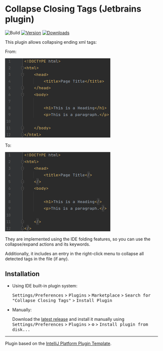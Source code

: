 # Collapse Closing Tags (Jetbrains plugin)

![Build](https://github.com/TrianguloY/CollapseClosingTags/workflows/Build/badge.svg)
[![Version](https://img.shields.io/jetbrains/plugin/v/18020.svg)](https://plugins.jetbrains.com/plugin/18020)
[![Downloads](https://img.shields.io/jetbrains/plugin/d/18020.svg)](https://plugins.jetbrains.com/plugin/18020)

<!-- Plugin description -->
This plugin allows collapsing ending xml tags:

From:

![pre](pre.png)

To:

![post](post.png)

They are implemented using the IDE folding features, so you can use the collapse/expand actions and its keywords.

Additionally, it includes an entry in the right-click menu to collapse all detected tags in the file (if any).
<!-- Plugin description end -->

## Installation

- Using IDE built-in plugin system:

  <kbd>Settings/Preferences</kbd> > <kbd>Plugins</kbd> > <kbd>Marketplace</kbd> > <kbd>Search for "Collapse Closing
  Tags"</kbd> >
  <kbd>Install Plugin</kbd>

- Manually:

  Download the [latest release](https://github.com/TrianguloY/CollapseClosingTags/releases/latest) and install it manually using
  <kbd>Settings/Preferences</kbd> > <kbd>Plugins</kbd> > <kbd>⚙️</kbd> > <kbd>Install plugin from disk...</kbd>


---
Plugin based on the [IntelliJ Platform Plugin Template][template].

[template]: https://github.com/JetBrains/intellij-platform-plugin-template
